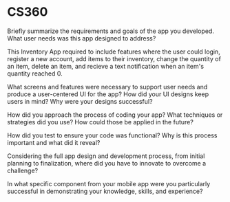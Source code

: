 # CS360
Briefly summarize the requirements and goals of the app you developed. What user needs was this app designed to address?

  This Inventory App required to include features where the user could login, register a new account, add items to their inventory, change the quantity of an item, delete an item, and recieve a text notification when an item's quantity reached 0.
  
What screens and features were necessary to support user needs and produce a user-centered UI for the app? How did your UI designs keep users in mind? Why were your designs successful?

How did you approach the process of coding your app? What techniques or strategies did you use? How could those be applied in the future?

How did you test to ensure your code was functional? Why is this process important and what did it reveal?

Considering the full app design and development process, from initial planning to finalization, where did you have to innovate to overcome a challenge?

In what specific component from your mobile app were you particularly successful in demonstrating your knowledge, skills, and experience?
